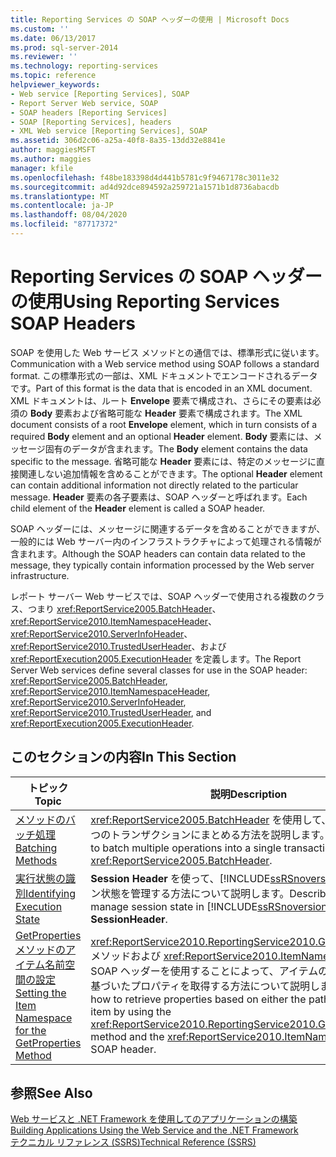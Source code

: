```yaml
---
title: Reporting Services の SOAP ヘッダーの使用 | Microsoft Docs
ms.custom: ''
ms.date: 06/13/2017
ms.prod: sql-server-2014
ms.reviewer: ''
ms.technology: reporting-services
ms.topic: reference
helpviewer_keywords:
- Web service [Reporting Services], SOAP
- Report Server Web service, SOAP
- SOAP headers [Reporting Services]
- SOAP [Reporting Services], headers
- XML Web service [Reporting Services], SOAP
ms.assetid: 306d2c06-a25a-40f8-8a35-13dd32e8841e
author: maggiesMSFT
ms.author: maggies
manager: kfile
ms.openlocfilehash: f48be183398d4d441b5781c9f9467178c3011e32
ms.sourcegitcommit: ad4d92dce894592a259721a1571b1d8736abacdb
ms.translationtype: MT
ms.contentlocale: ja-JP
ms.lasthandoff: 08/04/2020
ms.locfileid: "87717372"
---
```

# <a name="using-reporting-services-soap-headers"></a><span data-ttu-id="51474-102">Reporting Services の SOAP ヘッダーの使用</span><span class="sxs-lookup"><span data-stu-id="51474-102">Using Reporting Services SOAP Headers</span></span>
  <span data-ttu-id="51474-103">SOAP を使用した Web サービス メソッドとの通信では、標準形式に従います。</span><span class="sxs-lookup"><span data-stu-id="51474-103">Communication with a Web service method using SOAP follows a standard format.</span></span> <span data-ttu-id="51474-104">この標準形式の一部は、XML ドキュメントでエンコードされるデータです。</span><span class="sxs-lookup"><span data-stu-id="51474-104">Part of this format is the data that is encoded in an XML document.</span></span> <span data-ttu-id="51474-105">XML ドキュメントは、ルート **Envelope** 要素で構成され、さらにその要素は必須の **Body** 要素および省略可能な **Header** 要素で構成されます。</span><span class="sxs-lookup"><span data-stu-id="51474-105">The XML document consists of a root **Envelope** element, which in turn consists of a required **Body** element and an optional **Header** element.</span></span> <span data-ttu-id="51474-106">**Body** 要素には、メッセージ固有のデータが含まれます。</span><span class="sxs-lookup"><span data-stu-id="51474-106">The **Body** element contains the data specific to the message.</span></span> <span data-ttu-id="51474-107">省略可能な **Header** 要素には、特定のメッセージに直接関連しない追加情報を含めることができます。</span><span class="sxs-lookup"><span data-stu-id="51474-107">The optional **Header** element can contain additional information not directly related to the particular message.</span></span> <span data-ttu-id="51474-108">**Header** 要素の各子要素は、SOAP ヘッダーと呼ばれます。</span><span class="sxs-lookup"><span data-stu-id="51474-108">Each child element of the **Header** element is called a SOAP header.</span></span>  
  
 <span data-ttu-id="51474-109">SOAP ヘッダーには、メッセージに関連するデータを含めることができますが、一般的には Web サーバー内のインフラストラクチャによって処理される情報が含まれます。</span><span class="sxs-lookup"><span data-stu-id="51474-109">Although the SOAP headers can contain data related to the message, they typically contain information processed by the Web server infrastructure.</span></span>  
  
 <span data-ttu-id="51474-110">レポート サーバー Web サービスでは、SOAP ヘッダーで使用される複数のクラス、つまり <xref:ReportService2005.BatchHeader>、<xref:ReportService2010.ItemNamespaceHeader>、<xref:ReportService2010.ServerInfoHeader>、<xref:ReportService2010.TrustedUserHeader>、および <xref:ReportExecution2005.ExecutionHeader> を定義します。</span><span class="sxs-lookup"><span data-stu-id="51474-110">The Report Server Web services define several classes for use in the SOAP header: <xref:ReportService2005.BatchHeader>, <xref:ReportService2010.ItemNamespaceHeader>, <xref:ReportService2010.ServerInfoHeader>, <xref:ReportService2010.TrustedUserHeader>, and <xref:ReportExecution2005.ExecutionHeader>.</span></span>  
  
## <a name="in-this-section"></a><span data-ttu-id="51474-111">このセクションの内容</span><span class="sxs-lookup"><span data-stu-id="51474-111">In This Section</span></span>  
  
|<span data-ttu-id="51474-112">トピック</span><span class="sxs-lookup"><span data-stu-id="51474-112">Topic</span></span>|<span data-ttu-id="51474-113">説明</span><span class="sxs-lookup"><span data-stu-id="51474-113">Description</span></span>|  
|-----------|-----------------|  
|[<span data-ttu-id="51474-114">メソッドのバッチ処理</span><span class="sxs-lookup"><span data-stu-id="51474-114">Batching Methods</span></span>](batching-methods.md)|<span data-ttu-id="51474-115"><xref:ReportService2005.BatchHeader> を使用して、複数の操作を 1 つのトランザクションにまとめる方法を説明します。</span><span class="sxs-lookup"><span data-stu-id="51474-115">Describes how to batch multiple operations into a single transaction using <xref:ReportService2005.BatchHeader>.</span></span>|  
|[<span data-ttu-id="51474-116">実行状態の識別</span><span class="sxs-lookup"><span data-stu-id="51474-116">Identifying Execution State</span></span>](identifying-execution-state.md)|<span data-ttu-id="51474-117">**Session Header** を使って、[!INCLUDE[ssRSnoversion](../../includes/ssrsnoversion-md.md)] でセッション状態を管理する方法について説明します。</span><span class="sxs-lookup"><span data-stu-id="51474-117">Describes how to manage session state in [!INCLUDE[ssRSnoversion](../../includes/ssrsnoversion-md.md)] using **SessionHeader**.</span></span>|  
|[<span data-ttu-id="51474-118">GetProperties メソッドのアイテム名前空間の設定</span><span class="sxs-lookup"><span data-stu-id="51474-118">Setting the Item Namespace for the GetProperties Method</span></span>](setting-the-item-namespace-for-the-getproperties-method.md)|<span data-ttu-id="51474-119"><xref:ReportService2010.ReportingService2010.GetProperties%2A> メソッドおよび <xref:ReportService2010.ItemNamespaceHeader> SOAP ヘッダーを使用することによって、アイテムのパスまたは ID に基づいたプロパティを取得する方法について説明します。</span><span class="sxs-lookup"><span data-stu-id="51474-119">Describes how to retrieve properties based on either the path or the ID of an item by using the <xref:ReportService2010.ReportingService2010.GetProperties%2A> method and the <xref:ReportService2010.ItemNamespaceHeader> SOAP header.</span></span>|  
  
## <a name="see-also"></a><span data-ttu-id="51474-120">参照</span><span class="sxs-lookup"><span data-stu-id="51474-120">See Also</span></span>  
 <span data-ttu-id="51474-121">[Web サービスと .NET Framework を使用してのアプリケーションの構築](../report-server-web-service/net-framework/building-applications-using-the-web-service-and-the-net-framework.md) </span><span class="sxs-lookup"><span data-stu-id="51474-121">[Building Applications Using the Web Service and the .NET Framework](../report-server-web-service/net-framework/building-applications-using-the-web-service-and-the-net-framework.md) </span></span>  
 [<span data-ttu-id="51474-122">テクニカル リファレンス (SSRS)</span><span class="sxs-lookup"><span data-stu-id="51474-122">Technical Reference &#40;SSRS&#41;</span></span>](../technical-reference-ssrs.md)  
  
  
